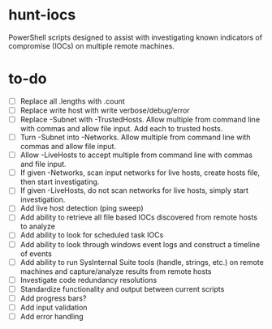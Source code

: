 # hunt-iocs
PowerShell scripts designed to assist with investigating known indicators of compromise (IOCs) on multiple remote machines.

# to-do
- [ ] Replace all .lengths with .count  
- [ ] Replace write host with write verbose/debug/error  
- [ ] Replace -Subnet with -TrustedHosts. Allow multiple from command line with commas and allow file input. Add each to trusted hosts.   
- [ ] Turn -Subnet into -Networks. Allow multiple from command line with commas and allow file input.   
- [ ] Allow -LiveHosts to accept multiple from command line with commas and file input.   
- [ ] If given -Networks, scan input networks for live hosts, create hosts file, then start investigating.   
- [ ] If given -LiveHosts, do not scan networks for live hosts, simply start investigation.   
- [ ] Add live host detection (ping sweep)  
- [ ] Add ability to retrieve all file based IOCs discovered from remote hosts to analyze  
- [ ] Add ability to look for scheduled task IOCs  
- [ ] Add ability to look through windows event logs and construct a timeline of events  
- [ ] Add ability to run SysInternal Suite tools (handle, strings, etc.) on remote machines and capture/analyze results from remote hosts  
- [ ] Investigate code redundancy resolutions  
- [ ] Standardize functionality and output between current scripts  
- [ ] Add progress bars?  
- [ ] Add input validation  
- [ ] Add error handling  
